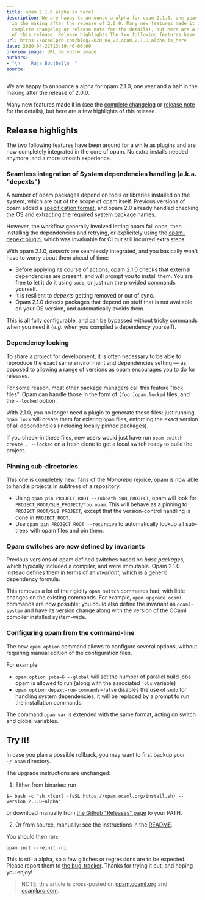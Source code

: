 ```yaml
---
title: opam 2.1.0 alpha is here!
description: We are happy to announce a alpha for opam 2.1.0, one year and a half
  in the making after the release of 2.0.0. Many new features made it in (see the
  complete changelog or release note for the details), but here are a few highlights
  of this release. Release highlights The two following features have ...
url: https://ocamlpro.com/blog/2020_04_22_opam_2.1.0_alpha_is_here
date: 2020-04-22T13:19:46-00:00
preview_image: URL_de_votre_image
authors:
- "\n    Raja Boujbel\n  "
source:
---
```


<p>We are happy to announce a alpha for opam 2.1.0, one year and a half in the
making after the release of 2.0.0.</p>
<p>Many new features made it in (see the <a href="https://github.com/ocaml/opam/blob/2.1.0-alpha/CHANGES">complete
changelog</a> or <a href="https://github.com/ocaml/opam/releases/tag/2.1.0-alpha">release
note</a> for the details),
but here are a few highlights of this release.</p>
<h2>Release highlights</h2>
<p>The two following features have been around for a while as plugins and are now
completely integrated in the core of opam. No extra installs needed anymore, and
a more smooth experience.</p>
<h3>Seamless integration of System dependencies handling (a.k.a. &quot;depexts&quot;)</h3>
<p>A number of opam packages depend on tools or libraries installed on the system,
which are out of the scope of opam itself. Previous versions of opam added a
<a href="http://opam.ocaml.org/doc/Manual.html#opamfield-depexts">specification format</a>,
and opam 2.0 already handled checking the OS and extracting the required system
package names.</p>
<p>However, the workflow generally involved letting opam fail once, then installing
the dependencies and retrying, or explicitely using the
<a href="https://github.com/ocaml/opam-depext">opam-depext plugin</a>, which was invaluable
for CI but still incurred extra steps.</p>
<p>With opam 2.1.0, <em>depexts</em> are seamlessly integrated, and you basically won't
have to worry about them ahead of time:</p>
<ul>
<li>Before applying its course of actions, opam 2.1.0 checks that external
dependencies are present, and will prompt you to install them. You are free to
let it do it using <code>sudo</code>, or just run the provided commands yourself.
</li>
<li>It is resilient to <em>depexts</em> getting removed or out of sync.
</li>
<li>Opam 2.1.0 detects packages that depend on stuff that is not available on your
OS version, and automatically avoids them.
</li>
</ul>
<p>This is all fully configurable, and can be bypassed without tricky commands when
you need it (<em>e.g.</em> when you compiled a dependency yourself).</p>
<h3>Dependency locking</h3>
<p>To share a project for development, it is often necessary to be able to
reproduce the exact same environment and dependencies setting &mdash; as opposed to
allowing a range of versions as opam encourages you to do for releases.</p>
<p>For some reason, most other package managers call this feature &quot;lock files&quot;.
Opam can handle those in the form of <code>[foo.]opam.locked</code> files, and the
<code>--locked</code> option.</p>
<p>With 2.1.0, you no longer need a plugin to generate these files: just running
<code>opam lock</code> will create them for existing <code>opam</code> files, enforcing the exact
version of all dependencies (including locally pinned packages).</p>
<p>If you check-in these files, new users would just have run
<code>opam switch create . --locked</code> on a fresh clone to get a local switch ready to
build the project.</p>
<h3>Pinning sub-directories</h3>
<p>This one is completely new: fans of the <em>Monorepo</em> rejoice, opam is now able to
handle projects in subtrees of a repository.</p>
<ul>
<li>Using <code>opam pin PROJECT_ROOT --subpath SUB_PROJECT</code>, opam will look for
<code>PROJECT_ROOT/SUB_PROJECT/foo.opam</code>. This will behave as a pinning to
<code>PROJECT_ROOT/SUB_PROJECT</code>, except that the version-control handling is done
in <code>PROJECT_ROOT</code>.
</li>
<li>Use <code>opam pin PROJECT_ROOT --recursive</code> to automatically lookup all sub-trees
with opam files and pin them.
</li>
</ul>
<h3>Opam switches are now defined by invariants</h3>
<p>Previous versions of opam defined switches based on <em>base packages</em>, which
typically included a compiler, and were immutable. Opam 2.1.0 instead defines
them in terms of an <em>invariant</em>, which is a generic dependency formula.</p>
<p>This removes a lot of the rigidity <code>opam switch</code> commands had, with little
changes on the existing commands. For example, <code>opam upgrade ocaml</code> commands are
now possible; you could also define the invariant as <code>ocaml-system</code> and have
its version change along with the version of the OCaml compiler installed
system-wide.</p>
<h3>Configuring opam from the command-line</h3>
<p>The new <code>opam option</code> command allows to configure several options,
without requiring manual edition of the configuration files.</p>
<p>For example:</p>
<ul>
<li><code>opam option jobs=6 --global</code> will set the number of parallel build
jobs opam is allowed to run (along with the associated <code>jobs</code> variable)
</li>
<li><code>opam option depext-run-commands=false</code> disables the use of <code>sudo</code> for
handling system dependencies; it will be replaced by a prompt to run the
installation commands.
</li>
</ul>
<p>The command <code>opam var</code> is extended with the same format, acting on switch and
global variables.</p>
<h2>Try it!</h2>
<p>In case you plan a possible rollback, you may want to first backup your
<code>~/.opam</code> directory.</p>
<p>The upgrade instructions are unchanged:</p>
<ol>
<li>Either from binaries: run
</li>
</ol>
<pre><code class="language-shell-session">$~ bash -c &quot;sh &lt;(curl -fsSL https://opam.ocaml.org/install.sh) --version 2.1.0~alpha&quot;
</code></pre>
<p>or download manually from <a href="https://github.com/ocaml/opam/releases/tag/2.1.0-alpha">the Github &quot;Releases&quot; page</a> to your PATH.</p>
<ol start="2">
<li>Or from source, manually: see the instructions in the <a href="https://github.com/ocaml/opam/tree/2.1.0-alpha#compiling-this-repo">README</a>.
</li>
</ol>
<p>You should then run:</p>
<pre><code class="language-shell-session">opam init --reinit -ni
</code></pre>
<p>This is still a alpha, so a few glitches or regressions are to be expected.
Please report them to <a href="https://github.com/ocaml/opam/issues">the bug-tracker</a>.
Thanks for trying it out, and hoping you enjoy!</p>
<blockquote>
<p>NOTE: this article is cross-posted on
<a href="https://opam.ocaml.org/blog/">opam.ocaml.org</a> and
<a href="https://ocamlpro.com/blog">ocamlpro.com</a>.</p>
</blockquote>

